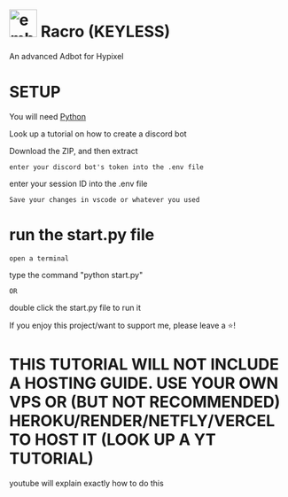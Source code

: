 # <img src="https://upload.wikimedia.org/wikipedia/commons/thumb/a/a6/Anonymous_emblem.svg/800px-Anonymous_emblem.svg.png" alt="emblem" width="50" height="50"/> Racro (KEYLESS)
An advanced Adbot for Hypixel

 

# SETUP
You will need [Python](https://www.python.org/downloads/)

Look up a tutorial on how to create a discord bot

Download the ZIP, and then extract

```
enter your discord bot's token into the .env file
```
enter your session ID into the .env file
```
Save your changes in vscode or whatever you used
```
# run the start.py file

```
open a terminal
```
type the command "python start.py"
```
OR
```
double click the start.py file to run it

If you enjoy this project/want to support me, please leave a ⭐!

# THIS TUTORIAL WILL **NOT** INCLUDE A HOSTING GUIDE. **USE YOUR OWN VPS** OR (BUT NOT RECOMMENDED) HEROKU/RENDER/NETFLY/VERCEL TO HOST IT (LOOK UP A YT TUTORIAL)
youtube will explain exactly how to do this

